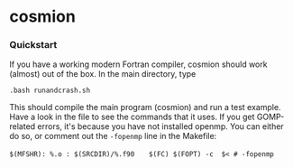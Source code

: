 # cosmion

### Quickstart

If you have a working modern Fortran compiler, cosmion should work (almost) out of the box. In the main directory, type

`.bash runandcrash.sh`

This should compile the main program (cosmion) and run a test example. Have a look in the file to see the commands that it uses. If you get GOMP-related errors, it's because you have not installed openmp. You can either do so, or comment out the `-fopenmp` line in the Makefile:

`$(MFSHR): %.o : $(SRCDIR)/%.f90`
`	$(FC) $(FOPT) -c  $< # -fopenmp`
